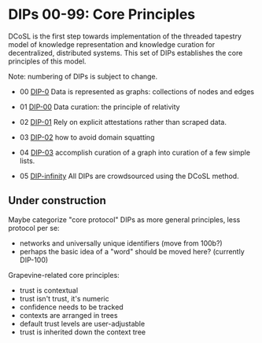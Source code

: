# DIPs 00-99: Core Principles

DCoSL is the first step towards implementation of the threaded tapestry model of knowledge representation and knowledge curation for decentralized, distributed systems. This set of DIPs establishes the core principles of this model.

Note: numbering of DIPs is subject to change.

- 00 [DIP-0](0.md) Data is represented as graphs: collections of nodes and edges

- 01 [DIP-00](00.md) Data curation: the principle of relativity

- 02 [DIP-01](01.md) Rely on explicit attestations rather than scraped data.

- 03 [DIP-02](02.md) how to avoid domain squatting

- 04 [DIP-03](03.md) accomplish curation of a graph into curation of a few simple lists.

- 05 [DIP-infinity](infinity.md) All DIPs are crowdsourced using the DCoSL method.

## Under construction

Maybe categorize "core protocol" DIPs as more general principles, less protocol per se:
- networks and universally unique identifiers (move from 100b?)
- perhaps the basic idea of a "word" should be moved here? (currently DIP-100)

Grapevine-related core principles:
- trust is contextual 
- trust isn't trust, it's numeric
- confidence needs to be tracked 
- contexts are arranged in trees 
- default trust levels are user-adjustable
- trust is inherited down the context tree
